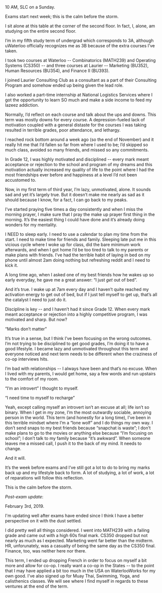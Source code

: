 
10 AM, SLC on a Sunday. 

Exams start next week; this is the calm before the storm. 

I sit alone at this table at the corner of the second floor. In fact, I, alone, am studying on the entire second floor.

I’m in my fifth study term of undergrad which corresponds to 3A, although uWaterloo officially recognizes me as 3B because of the extra courses I’ve taken.

I took two courses at Waterloo -- Combinatorics (MATH239) and Operating Systems (CS350) -- and three courses at Laurier -- Marketing (BU352), Human Resources (BU354), and Finance II (BU393). 

I joined Laurier Consulting Club as a consultant as a part of their Consulting Program and somehow ended up being given the lead role. 

I also worked a part-time internship at National Logistics Services where I got the opportunity to learn SO much and make a side income to feed my lazeez addiction.

Normally, I’d reflect on each course and talk about the ups and downs. This term was mostly downs for every course. A depression-fueled lack of motivation coupled with a general distaste for the courses I was taking resulted in terrible grades, poor attendance, and lethargy.

I reached rock bottom around a week ago (so the end of November) and it really hit me that I’d fallen so far from where I used to be; I’d skipped so much class, avoided so many friends, and missed so any commitments.

In Grade 12, I was highly motivated and disciplined -- every mark meant acceptance or rejection to the school and program of my dreams and this motivation actually increased my quality of life to the point where I had the most friendships ever before and happiness at a level I’d not been accustomed to. 

Now, in my first term of third year, I’m lazy, unmotivated, alone. It sounds sad and yet it’s largely true. But it doesn’t make me nearly as sad as it should because I know, for a fact, I can go back to my peaks. 

I’ve started praying five times a day consistently and when I miss the morning prayer, I make sure that I pray the make up prayer first thing in the morning. It’s the easiest thing I could have done and it’s already doing wonders for my mentality.

I NEED to sleep early. I need to use a calendar to plan my time from the start. I need to make time for friends and family. Sleeping late put me in this vicious cycle where I woke up for class, did the bare minimum work afterwards, and when I got home I’d be too tired to talk to my parents or make plans with friends. I’ve had the terrible habit of laying in bed on my phone until almost 2am doing nothing but refreshing reddit and I need to kick it.

A long time ago, when I asked one of my best friends how he wakes up so early everyday, he gave me a great answer: “I just _get_ out of bed”.

And it’s true. I wake up at 7am every day and I haven’t quite reached my activation energy to get out of bed, but if I just tell myself to get up, that’s all the catalyst I need to just do it. 

Discipline is key -- and I haven’t had it since Grade 12. When every mark meant acceptance or rejection into a highly competitive program, I was motivated and sharp. But now? 

“Marks don’t matter”

It’s true in a sense, but I think I’ve been focusing on the wrong outcomes. I’m not trying to be disciplined to get good grades, I’m doing it to have a good lifestyle. I became lazy and unmotivated throughout this term and everyone noticed and next term needs to be different when the craziness of co-op interviews hits.

I’m bad with relationships -- I always have been and that’s no excuse. When I lived with my parents, I would get home, say a few words and run upstairs to the comfort of my room.

“I’m an introvert” I thought to myself.

“I need time to myself to recharge”

Yeah, except calling myself an introvert isn’t an excuse at all; life isn’t so binary. When I get in my zone, I’m the most outwardly sociable, annoying person in the world. This term (and honestly for a long time), I’ve been in this terrible mindset where I’m a “lone wolf” and I do things my own way. I don’t send snaps to my best friends because “snapchat is waste”; I don’t make plans to go to the movies or anything else because “I’m focusing on school”; I don’t talk to my family because “it’s awkward”. When someone leaves me a missed call, I push it to the back of my mind. It needs to change.

And it will.

It’s the week before exams and I’ve still got a lot to do to bring my marks back up and my lifestyle back to form. A lot of studying, a lot of work, a lot of reparations will follow this reflection.

This is the calm before the storm.

*Post-exam update*:

February 3rd, 2019.

I'm updating well after exams have ended since I think I have a better perspective on it with the dust settled.

I did pretty well all things considered. I went into MATH239 with a failing grade and came out with a high 60s final mark. CS350 dropped but not nearly as much as I expected. Marketing went far better than the midterm. HR, unforunately, was a casualty of being the same day as the CS350 final. Finance, too, was neither here nor there. 

This term, I ended up dropping French in order to focus on myself a bit more and allow for co-op. I really want a co-op in the States -- to the point that I may have applied a bit too much in the USA on WaterlooWorks for my own good. I've also signed up for Muay Thai, Swimming, Yoga, and calisthenics classes. We will see where I find myself in regards to these ventures at the end of the term. 